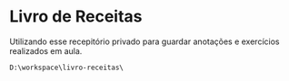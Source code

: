 # Livro de Receitas

Utilizando esse recepitório privado para guardar anotações e exercícios realizados em aula.

```
D:\workspace\livro-receitas\
```


